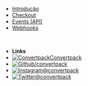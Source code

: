 - [Introdução](/)
- [Checkout](checkout)
- [Events (API)](events)
- [Webhooks](webhooks)


<br/>

- **Links**
- [![Convertpack](https://convertpack.io/assets/favicon/16x16.png)Convertpack](https://app.convertpack.io/)
- [![Github](https://icongr.am/simple/github.svg?size=16&colored=true)/convertpack](https://github.com/convertpack)
- [![Instagram](https://icongr.am/simple/instagram.svg?size=16&colored=true)@convertpack](https://instagram.com/convertpack)
- [![Twitter](https://icongram.jgog.in/simple/twitter.svg?colored&size=16)@convertpack](http://twitter.com/convertpack)
